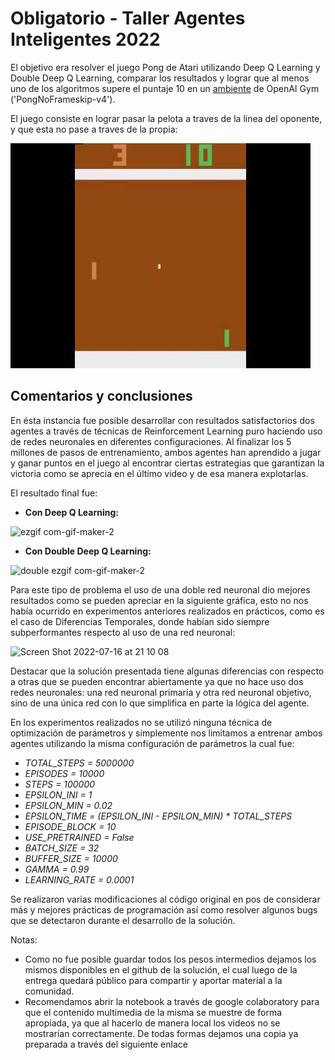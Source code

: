 # Obligatorio - Taller Agentes Inteligentes 2022

El objetivo era resolver el juego Pong de Atari utilizando Deep Q Learning y Double Deep Q Learning, comparar los resultados y lograr que al menos uno de los algoritmos supere el puntaje 10 en un [ambiente](https://www.gymlibrary.ml/environments/atari/pong/) de OpenAI Gym ('PongNoFrameskip-v4').

El juego consiste en lograr pasar la pelota a traves de la linea del oponente, y que esta no pase a traves de la propia:

![image](https://github.com/fededemo/ObligatorioTallerIA/blob/main/assets/images/pong.jpg)

## Comentarios y conclusiones

En ésta instancia fue posible desarrollar con resultados satisfactorios dos agentes a través de técnicas de Reinforcement Learning puro haciendo uso de redes neuronales en diferentes configuraciones. Al finalizar los 5 millones de pasos de entrenamiento, ambos agentes han aprendido a jugar y ganar puntos en el juego al encontrar ciertas estrategias que garantizan la victoria como se aprecia en el último video y de esa manera explotarlas.

El resultado final fue:

- **Con Deep Q Learning:**

![ezgif com-gif-maker-2](https://user-images.githubusercontent.com/42256053/179375657-dba47b43-385f-4594-8b29-612b1103bf14.gif)

- **Con Double Deep Q Learning:**

![double ezgif com-gif-maker-2](https://user-images.githubusercontent.com/42256053/179375650-16a443fc-abb2-444a-8165-b1c136f8b45a.gif)

Para este tipo de problema el uso de una doble red neuronal dio mejores resultados como se pueden apreciar en la siguiente gráfica, esto no nos había ocurrido en experimentos anteriores realizados en prácticos, como es el caso de Diferencias Temporales, donde habían sido siempre subperformantes respecto al uso de una red neuronal:

<img width="891" alt="Screen Shot 2022-07-16 at 21 10 08" src="https://user-images.githubusercontent.com/42256053/179375721-32875639-98c8-4ae7-bef8-a3dc731ba4a7.png">

Destacar que la solución presentada tiene algunas diferencias con respecto a otras que se pueden encontrar abiertamente ya que no hace uso dos redes neuronales: una red neuronal primaria y otra red neuronal objetivo, sino de una única red con lo que simplifica en parte la lógica del agente.

En los experimentos realizados no se utilizó ninguna técnica de optimización de parámetros y simplemente nos limitamos a entrenar ambos agentes utilizando la misma configuración de parámetros la cual fue:

- *TOTAL_STEPS = 5000000*
- *EPISODES = 10000*
- *STEPS = 100000*
- *EPSILON_INI = 1*
- *EPSILON_MIN = 0.02*
- *EPSILON_TIME = (EPSILON_INI - EPSILON_MIN) * TOTAL_STEPS*
- *EPISODE_BLOCK = 10*
- *USE_PRETRAINED = False*
- *BATCH_SIZE = 32*
- *BUFFER_SIZE = 10000*
- *GAMMA = 0.99*
- *LEARNING_RATE = 0.0001*


Se realizaron varias modificaciones al código original en pos de considerar más y mejores prácticas de programación así como resolver algunos bugs que se detectaron durante el desarrollo de la solución.

Notas:

- Como no fue posible guardar todos los pesos intermedios dejamos los mismos disponibles en el github de la solución, el cual luego de la entrega quedará público para compartir y aportar material a la comunidad.
- Recomendamos abrir la notebook a través de google colaboratory para que el contenido multimedia de la misma se muestre de forma apropiada, ya que al hacerlo de manera local los videos no se mostrarían correctamente. De todas formas dejamos una copia ya preparada a través del siguiente enlace
